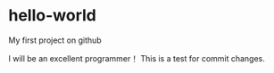 # hello-world
My first project on github




I will be an excellent programmer！
This is a test for commit changes.
